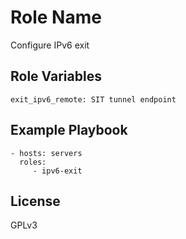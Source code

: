 Role Name
=========

Configure IPv6 exit


Role Variables
--------------

    exit_ipv6_remote: SIT tunnel endpoint


Example Playbook
----------------

    - hosts: servers
      roles:
         - ipv6-exit

License
-------

GPLv3

